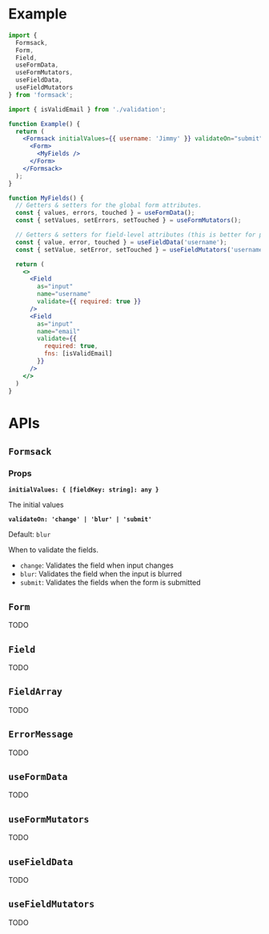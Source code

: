# Example

```jsx
import { 
  Formsack, 
  Form, 
  Field, 
  useFormData,
  useFormMutators,
  useFieldData,
  useFieldMutators
} from 'formsack';

import { isValidEmail } from './validation';

function Example() {
  return (
    <Formsack initialValues={{ username: 'Jimmy' }} validateOn="submit">
      <Form>
        <MyFields />
      </Form>
    </Formsack>
  );
}

function MyFields() {
  // Getters & setters for the global form attributes.
  const { values, errors, touched } = useFormData();
  const { setValues, setErrors, setTouched } = useFormMutators();

  // Getters & setters for field-level attributes (this is better for performance).
  const { value, error, touched } = useFieldData('username');
  const { setValue, setError, setTouched } = useFieldMutators('username');

  return (
    <>
      <Field 
        as="input" 
        name="username" 
        validate={{ required: true }} 
      />
      <Field 
        as="input" 
        name="email" 
        validate={{ 
          required: true, 
          fns: [isValidEmail] 
        }} 
      />
    </>
  )
}
```

# APIs

## `Formsack`

### Props

**`initialValues: { [fieldKey: string]: any }`**

The initial values

**`validateOn: 'change' | 'blur' | 'submit'`**

Default: `blur`

When to validate the fields.

- `change`: Validates the field when input changes
- `blur`: Validates the field when the input is blurred
- `submit`: Validates the fields when the form is submitted

## `Form`

TODO

## `Field`

TODO

## `FieldArray`

TODO

## `ErrorMessage`

TODO

## `useFormData`

TODO

## `useFormMutators`

TODO

## `useFieldData`

TODO

## `useFieldMutators`

TODO
